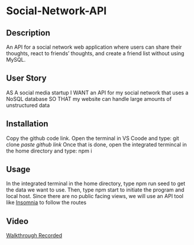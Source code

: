 # Social-Network-API

## Description
An API for a social network web application where users can share their thoughts, react to friends’ thoughts, and create a friend list without using MySQL.

## User Story
AS A social media startup
I WANT an API for my social network that uses a NoSQL database
SO THAT my website can handle large amounts of unstructured data

## Installation
Copy the github code link. Open the terminal in VS Coode and type: git clone *paste github link*
Once that is done, open the integrated termincal in the home directory and type: npm i

## Usage
In the integrated terminal in the home directory, type npm run seed to get the data we want to use.
Then, type npm start to initiate the program and local host.
Since there are no public facing views, we will use an API tool like [Insomnia](https://insomnia.rest/) to follow the routes

## Video
[Walkthrough Recorded](https://drive.google.com/file/d/18IHY_GkL76kZE5lujHsN5_c2ioiRjfQ8/view)
